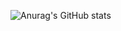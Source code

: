 ![Anurag's GitHub stats](https://github-readme-stats.vercel.app/api?username=mjkkkk22&show_icons=true&theme={})
